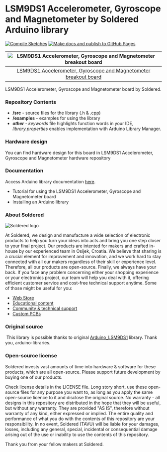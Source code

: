 # LSM9DS1 Accelerometer, Gyroscope and Magnetometer by Soldered Arduino library

[![Compile Sketches](http://github-actions.40ants.com/e-radionicacom/Soldered-Accelerometer-LSM9DS1-Arduino-library/matrix.svg?branch=dev&only=Compile%20Sketches)](https://github.com/e-radionicacom/Soldered-Accelerometer-LSM9DS1-Arduino-library/actions/workflows/compile_test.yml)
[![Make docs and publish to GitHub Pages](https://github.com/e-radionicacom/Soldered-Accelerometer-LSM9DS1-Arduino-library/actions/workflows/make_docs.yml/badge.svg?branch=dev)](https://github.com/e-radionicacom/Soldered-Accelerometer-LSM9DS1-Arduino-library/actions/workflows/make_docs.yml)

| ![LSM9DS1 Accelerometer, Gyroscope and Magnetometer breakout board](https://upload.wikimedia.org/wikipedia/commons/8/8f/Example_image.svg)        |
| :---------------------------------------------------------------------------------------------: |
| [LSM9DS1 Accelerometer, Gyroscope and Magnetometer breakout board](https://www.solde.red/333069)                                                  |

LSM9DS1 Accelerometer, Gyroscope and Magnetometer board by Soldered.

### Repository Contents
- **/src** - source files for the library (.h & .cpp)
- **/examples** - examples for using the library
- ***other*** - *keywords* file highlights function words in your IDE, *library.properties* enables implementation with Arduino Library Manager.

### Hardware design
You can find hardware design for this board in LSM9DS1 Accelerometer, Gyroscope and Magnetometer hardware repository

### Documentation

Access Arduino library documentation [here](https://e-radionicacom.github.io/Soldered-Accelerometer-LSM9DS1-Arduino-library/).

- Tutorial for using the LSM9DS1 Accelerometer, Gyroscope and Magnetometer board
- Installing an Arduino library

### About Soldered
![Soldered logo](https://raw.githubusercontent.com/e-radionicacom/Soldered-Accelerometer-LSM9DS1-Arduino-library/dev/extras/Logo%20horizontal-2.svg)

At Soldered, we design and manufacture a wide selection of electronic products to help you turn your ideas into acts and bring you one step closer to your final project. Our products are intented for makers and crafted in-house by our experienced team in Osijek, Croatia. We believe that sharing is a crucial element for improvement and innovation, and we work hard to stay connected with all our makers regardless of their skill or experience level. Therefore, all our products are open-source. Finally, we always have your back. If you face any problem concerning either your shopping experience or your electronics project, our team will help you deal with it, offering efficient customer service and cost-free technical support anytime. Some of those might be useful for you:

- [Web Store](https://www.soldered.com)
- [Educational content](https://learn.soldered.com)
- [Community & technical support](https://community.soldered.com)
- [Custom PCBs](https://pcb.soldered.com)


### Original source
​
This library is possible thanks to original [Arduino_LSM9DS1](https://github.com/arduino-libraries/Arduino_LSM9DS1) library. Thank you, arduino-libraries. 


### Open-source license
Soldered invests vast amounts of time into hardware & software for these products, which are all open-source. Please support future development by buying one of our products. 

Check license details in the LICENSE file. Long story short, use these open-source files for any purpose you want to, as long as you apply the same open-source licence to it and disclose the original source. No warranty - all designs in this repository are distributed in the hope that they will be useful, but without any warranty. They are provided "AS IS", therefore without warranty of any kind, either expressed or implied. The entire quality and performance of what you do with the contents of this repository are your responsibility. In no event, Soldered (TAVU) will be liable for your damages, losses, including any general, special, incidental or consequential damage arising out of the use or inability to use the contents of this repository. 

Thank you from your fellow makers at Soldered.

